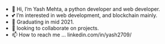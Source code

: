 - 👋 Hi, I’m Yash Mehta, a python developer and web developer.
- 💕 I’m interested in web development, and blockchain mainly.
- 🌱 Graduating in mid 2021.
- 👀 looking to collaborate on projects.
- 📫 How to reach me ... linkedin.com/in/yash2709/

<!---
aster2709/aster2709 is a ✨ special ✨ repositose its `README.md` (this file) appears on your GitHub profile.
You can click the Preview link to take a look at your changes.
--->
